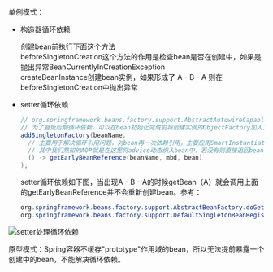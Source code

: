 单例模式：
   - 构造器循环依赖

       创建bean前执行下面这个方法  
       beforeSingletonCreation这个方法的作用是检查bean是否在创建中，如果是抛出异常BeanCurrentlyInCreationException  
       createBeanInstance创建bean实例，如果形成了 A - B - A
       则在beforeSingletonCreation中抛出异常

   - setter循环依赖

       ```java
       // org.springframework.beans.factory.support.AbstractAutowireCapableBeanFactory.doCreateBean
       // 为了避免后期循环依赖，可以在bean初始化完成前将创建实例的ObjectFactory加入工厂
       addSingletonFactory(beanName,
         // 主要用于解决循环引用问题，对bean再一次依赖引用，主要应用SmartInstantiationAware BeanPostProcessor
         // 其中我们熟知的AOP就是在这里将advice动态织入bean中，若没有则直接返回bean，不做任何处理。
         () -> getEarlyBeanReference(beanName, mbd, bean)
       );
       ```

        setter循环依赖如下图，当出现A - B -
        A的时候getBean（A）就会调用上面的getEarlyBeanReference并不会重新创建bean。参考：
       
        ```java
       org.springframework.beans.factory.support.AbstractBeanFactory.doGetBean ->
       org.springframework.beans.factory.support.DefaultSingletonBeanRegistry.getSingleton(java.lang.String)
        ```


![setter处理循环依赖](/Users/souche/Library/Preferences/IntelliJIdea2019.3/scratches/shns/work/小组学习/setter处理循环依赖.png)

   原型模式：Spring容器不缓存"prototype"作用域的bean，所以无法提前暴露一个创建中的bean，不能解决循环依赖。